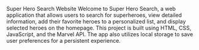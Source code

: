 Super Hero Search Website
Welcome to Super Hero Search, a web application that allows users to search for superheroes, view detailed information, add their favorite heroes to a personalized list, and display selected heroes on the homepage. This project is built using HTML, CSS, JavaScript, and the Marvel API. The app also utilizes local storage to save user preferences for a persistent experience.
